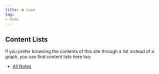 ```yaml
---
title: ⛲️ Lawn 
tag:
- home
---
```


## Content Lists
If you prefer browsing the contents of this site through a list instead of a graph, you can find content lists here too:

- [All Notes](/notes)

